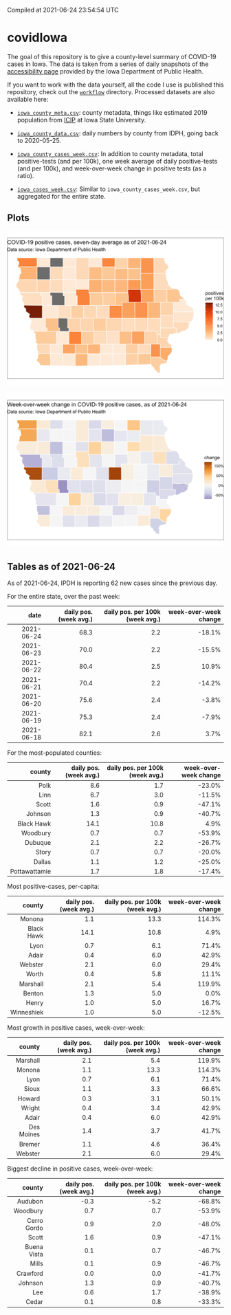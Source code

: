 Compiled at 2021-06-24 23:54:54 UTC

<!-- README.md is generated from README.Rmd. Please edit that file -->

# covidIowa

<!-- badges: start -->

<!-- badges: end -->

The goal of this repository is to give a county-level summary of
COVID-19 cases in Iowa. The data is taken from a series of daily
snapshots of the [accessibility
page](https://coronavirus.iowa.gov/pages/access) provided by the Iowa
Department of Public Health.

If you want to work with the data yourself, all the code I use is
published this repository, check out the [`workflow`](workflow)
directory. Processed datasets are also available here:

  - [`iowa_county_meta.csv`](https://raw.githubusercontent.com/ijlyttle/covidIowa/master/workflow/data/99-publish/iowa_county_meta.csv):
    county metadata, things like estimated 2019 population from
    [ICIP](https://www.icip.iastate.edu/tables/population/counties-estimates)
    at Iowa State University.

  - [`iowa_county_data.csv`](https://raw.githubusercontent.com/ijlyttle/covidIowa/master/workflow/data/99-publish/iowa_county_data.csv):
    daily numbers by county from IDPH, going back to 2020-05-25.

  - [`iowa_county_cases_week.csv`](https://raw.githubusercontent.com/ijlyttle/covidIowa/master/workflow/data/99-publish/iowa_county_data.csv):
    In addition to county metadata, total positive-tests (and per 100k),
    one week average of daily positive-tests (and per 100k), and
    week-over-week change in positive tests (as a ratio).

  - [`iowa_cases_week.csv`](https://raw.githubusercontent.com/ijlyttle/covidIowa/master/workflow/data/99-publish/iowa_cases_week.csv):
    Similar to `iowa_county_cases_week.csv`, but aggregated for the
    entire state.

## Plots

![](workflow/data/99-publish/iowa_cases.png)

![](workflow/data/99-publish/iowa_change.png)

## Tables as of 2021-06-24

As of 2021-06-24, IPDH is reporting 62 new cases since the previous day.

For the entire state, over the past week:

|       date | daily pos. (week avg.) | daily pos. per 100k (week avg.) | week-over-week change |
| ---------: | ---------------------: | ------------------------------: | --------------------: |
| 2021-06-24 |                   68.3 |                             2.2 |               \-18.1% |
| 2021-06-23 |                   70.0 |                             2.2 |               \-15.5% |
| 2021-06-22 |                   80.4 |                             2.5 |                 10.9% |
| 2021-06-21 |                   70.4 |                             2.2 |               \-14.2% |
| 2021-06-20 |                   75.6 |                             2.4 |                \-3.8% |
| 2021-06-19 |                   75.3 |                             2.4 |                \-7.9% |
| 2021-06-18 |                   82.1 |                             2.6 |                  3.7% |

For the most-populated counties:

|        county | daily pos. (week avg.) | daily pos. per 100k (week avg.) | week-over-week change |
| ------------: | ---------------------: | ------------------------------: | --------------------: |
|          Polk |                    8.6 |                             1.7 |               \-23.0% |
|          Linn |                    6.7 |                             3.0 |               \-11.5% |
|         Scott |                    1.6 |                             0.9 |               \-47.1% |
|       Johnson |                    1.3 |                             0.9 |               \-40.7% |
|    Black Hawk |                   14.1 |                            10.8 |                  4.9% |
|      Woodbury |                    0.7 |                             0.7 |               \-53.9% |
|       Dubuque |                    2.1 |                             2.2 |               \-26.7% |
|         Story |                    0.7 |                             0.7 |               \-20.0% |
|        Dallas |                    1.1 |                             1.2 |               \-25.0% |
| Pottawattamie |                    1.7 |                             1.8 |               \-17.4% |

Most positive-cases, per-capita:

|     county | daily pos. (week avg.) | daily pos. per 100k (week avg.) | week-over-week change |
| ---------: | ---------------------: | ------------------------------: | --------------------: |
|     Monona |                    1.1 |                            13.3 |                114.3% |
| Black Hawk |                   14.1 |                            10.8 |                  4.9% |
|       Lyon |                    0.7 |                             6.1 |                 71.4% |
|      Adair |                    0.4 |                             6.0 |                 42.9% |
|    Webster |                    2.1 |                             6.0 |                 29.4% |
|      Worth |                    0.4 |                             5.8 |                 11.1% |
|   Marshall |                    2.1 |                             5.4 |                119.9% |
|     Benton |                    1.3 |                             5.0 |                  0.0% |
|      Henry |                    1.0 |                             5.0 |                 16.7% |
| Winneshiek |                    1.0 |                             5.0 |               \-12.5% |

Most growth in positive cases, week-over-week:

|     county | daily pos. (week avg.) | daily pos. per 100k (week avg.) | week-over-week change |
| ---------: | ---------------------: | ------------------------------: | --------------------: |
|   Marshall |                    2.1 |                             5.4 |                119.9% |
|     Monona |                    1.1 |                            13.3 |                114.3% |
|       Lyon |                    0.7 |                             6.1 |                 71.4% |
|      Sioux |                    1.1 |                             3.3 |                 66.6% |
|     Howard |                    0.3 |                             3.1 |                 50.1% |
|     Wright |                    0.4 |                             3.4 |                 42.9% |
|      Adair |                    0.4 |                             6.0 |                 42.9% |
| Des Moines |                    1.4 |                             3.7 |                 41.7% |
|     Bremer |                    1.1 |                             4.6 |                 36.4% |
|    Webster |                    2.1 |                             6.0 |                 29.4% |

Biggest decline in positive cases, week-over-week:

|      county | daily pos. (week avg.) | daily pos. per 100k (week avg.) | week-over-week change |
| ----------: | ---------------------: | ------------------------------: | --------------------: |
|     Audubon |                  \-0.3 |                           \-5.2 |               \-68.8% |
|    Woodbury |                    0.7 |                             0.7 |               \-53.9% |
| Cerro Gordo |                    0.9 |                             2.0 |               \-48.0% |
|       Scott |                    1.6 |                             0.9 |               \-47.1% |
| Buena Vista |                    0.1 |                             0.7 |               \-46.7% |
|       Mills |                    0.1 |                             0.9 |               \-46.7% |
|    Crawford |                    0.0 |                             0.0 |               \-41.7% |
|     Johnson |                    1.3 |                             0.9 |               \-40.7% |
|         Lee |                    0.6 |                             1.7 |               \-38.9% |
|       Cedar |                    0.1 |                             0.8 |               \-33.3% |
